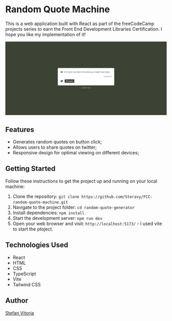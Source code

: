 # Random Quote Machine

This is a web application built with React as part of the freeCodeCamp projects series to earn the Front End Development Libraries Certification.
I hope you like my implementation of it!

<div align="center">
  <img src="https://github.com/Steravy/FCC-random-quote-machine/blob/main/public/rqm.png" alt="Random Quote Generator" width="800px" height='auto' />
</div>

## Features

- Generates random quotes on button click;
- Allows users to share quotes on twitter;
- Responsive design for optimal viewing on different devices;

## Getting Started

Follow these instructions to get the project up and running on your local machine:

1. Clone the repository: `git clone https://github.com/Steravy/FCC-random-quote-machine.git`
2. Navigate to the project folder: `cd random-quote-generator`
3. Install dependencies: `npm install`
4. Start the development server: `npm run dev`
5. Open your web browser and visit: `http://localhost:5173/` - i used vite to start the ptoject.

## Technologies Used

- React
- HTML
- CSS
- TypeScript
- Vite
- Tailwind CSS

## Author

[Stefan Vitoria](https://github.com/Steravy)